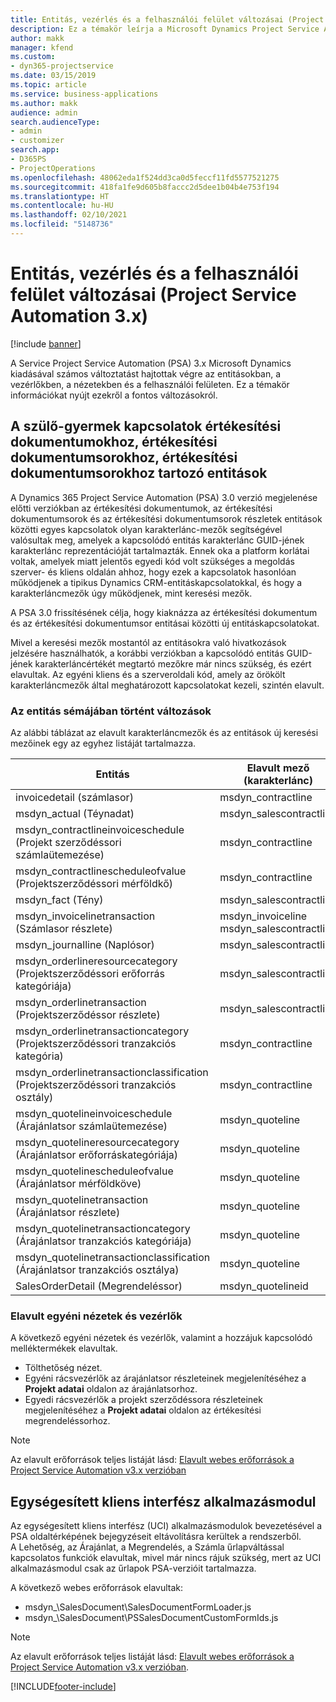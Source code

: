 ```yaml
---
title: Entitás, vezérlés és a felhasználói felület változásai (Project Service Automation 3.x)
description: Ez a témakör leírja a Microsoft Dynamics Project Service Automation 3.x megoldásbeli változásait.
author: makk
manager: kfend
ms.custom:
- dyn365-projectservice
ms.date: 03/15/2019
ms.topic: article
ms.service: business-applications
ms.author: makk
audience: admin
search.audienceType:
- admin
- customizer
search.app:
- D365PS
- ProjectOperations
ms.openlocfilehash: 48062eda1f524dd3ca0d5feccf11fd5577521275
ms.sourcegitcommit: 418fa1fe9d605b8faccc2d5dee1b04b4e753f194
ms.translationtype: HT
ms.contentlocale: hu-HU
ms.lasthandoff: 02/10/2021
ms.locfileid: "5148736"
---
```

# <a name="entity-control-and-user-interface-changes-project-service-automation-3x"></a>Entitás, vezérlés és a felhasználói felület változásai (Project Service Automation 3.x)

[!include [banner](../../includes/psa-now-project-operations.md)]


A Service Project Service Automation (PSA) 3.x Microsoft Dynamics kiadásával számos változtatást hajtottak végre az entitásokban, a vezérlőkben, a nézetekben és a felhasználói felületen. Ez a témakör információkat nyújt ezekről a fontos változásokról.

## <a name="parent-child-relationships-for-sales-document-sales-document-line-sales-document-line-detail-entities"></a>A szülő-gyermek kapcsolatok értékesítési dokumentumokhoz, értékesítési dokumentumsorokhoz, értékesítési dokumentumsorokhoz tartozó entitások
A Dynamics 365 Project Service Automation (PSA) 3.0 verzió megjelenése előtti verziókban az értékesítési dokumentumok, az értékesítési dokumentumsorok és az értékesítési dokumentumsorok részletek entitások közötti egyes kapcsolatok olyan karakterlánc-mezők segítségével valósultak meg, amelyek a kapcsolódó entitás karakterlánc GUID-jének karakterlánc reprezentációját tartalmazták. Ennek oka a platform korlátai voltak, amelyek miatt jelentős egyedi kód volt szükséges a megoldás szerver- és kliens oldalán ahhoz, hogy ezek a kapcsolatok hasonlóan működjenek a tipikus Dynamics CRM-entitáskapcsolatokkal, és hogy a karakterláncmezők úgy működjenek, mint keresési mezők.

A PSA 3.0 frissítésének célja, hogy kiaknázza az értékesítési dokumentum és az értékesítési dokumentumsor entitásai közötti új entitáskapcsolatokat.

Mivel a keresési mezők mostantól az entitásokra való hivatkozások jelzésére használhatók, a korábbi verziókban a kapcsolódó entitás GUID-jének karakterláncértékét megtartó mezőkre már nincs szükség, és ezért elavultak. Az egyéni kliens és a szerveroldali kód, amely az örökölt karakterláncmezők által meghatározott kapcsolatokat kezeli, szintén elavult.

### <a name="entity-schema-changes"></a>Az entitás sémájában történt változások
Az alábbi táblázat az elavult karakterláncmezők és az entitások új keresési mezőinek egy az egyhez listáját tartalmazza. 

 Entitás |   Elavult mező (karakterlánc) | Új mező (keresés)
--- | --- | ---
invoicedetail (számlasor) |  msdyn_contractline |    msdyn_contractlineid
msdyn_actual (Téynadat) | msdyn_salescontractline |   msdyn_salescontractlineid
msdyn_contractlineinvoiceschedule (Projekt szerződéssori számlaütemezése) |    msdyn_contractline |    msdyn_contractlineid
msdyn_contractlinescheduleofvalue (Projektszerződéssori mérföldkő) |   msdyn_contractline |    msdyn_contractlineid
msdyn_fact (Tény) | msdyn_salescontractline |   msdyn_salescontractlineid
msdyn_invoicelinetransaction (Számlasor részlete) | msdyn_invoiceline <br> msdyn_salescontractline | msdyn_invoicelineid <br> msdyn_salescontractlineid
msdyn_journalline (Naplósor) |  msdyn_salescontractline |   msdyn_salescontractlineid
msdyn_orderlineresourcecategory (Projektszerződéssori erőforrás kategóriája) | msdyn_salescontractline |   msdyn_contractlineid
msdyn_orderlinetransaction (Projektszerződéssor részlete) | msdyn_salescontractline |   msdyn_salescontractlineid
msdyn_orderlinetransactioncategory (Projektszerződéssori tranzakciós kategória) |   msdyn_contractline |    msdyn_contractlineid
msdyn_orderlinetransactionclassification (Projektszerződéssori tranzakciós osztály) |   msdyn_contractline |    msdyn_contractlineid
msdyn_quotelineinvoiceschedule (Árajánlatsor számlaütemezése) |  msdyn_quoteline |   msdyn_quotelineid
msdyn_quotelineresourcecategory (Árajánlatsor erőforráskategóriája) |    msdyn_quoteline |   msdyn_quotelineid
msdyn_quotelinescheduleofvalue (Árajánlatsor mérföldköve) | msdyn_quoteline |   msdyn_quotelineid
msdyn_quotelinetransaction (Árajánlatsor részlete) |    msdyn_quoteline |   msdyn_quotelineid
msdyn_quotelinetransactioncategory (Árajánlatsor tranzakciós kategóriája) |  msdyn_quoteline |   msdyn_quotelineid
msdyn_quotelinetransactionclassification (Árajánlatsor tranzakciós osztálya) |  msdyn_quoteline |   msdyn_quotelineid
SalesOrderDetail (Megrendeléssor) | msdyn_quotelineid | msdyn_quoteline 

### <a name="deprecated-custom-views-and-controls"></a>Elavult egyéni nézetek és vezérlők
A következő egyéni nézetek és vezérlők, valamint a hozzájuk kapcsolódó melléktermékek elavultak.

- Tölthetőség nézet.
- Egyéni rácsvezérlők az árajánlatsor részleteinek megjelenítéséhez a **Projekt adatai** oldalon az árajánlatsorhoz.
- Egyedi rácsvezérlők a projekt szerződéssora részleteinek megjelenítéséhez a **Projekt adatai** oldalon az értékesítési megrendeléssorhoz.

> [!NOTE]
> Az elavult erőforrások teljes listáját lásd: [Elavult webes erőforrások a Project Service Automation v3.x verzióban](../developer-guides/web-resources-deprecated-v3.x.md)

## <a name="unified-client-interface-app-module"></a>Egységesített kliens interfész alkalmazásmodul
Az egységesített kliens interfész (UCI) alkalmazásmodulok bevezetésével a PSA oldaltérképének bejegyzéseit eltávolításra kerültek a rendszerből.  
A Lehetőség, az Árajánlat, a Megrendelés, a Számla űrlapváltással kapcsolatos funkciók elavultak, mivel már nincs rájuk szükség, mert az UCI alkalmazásmodul csak az űrlapok PSA-verzióit tartalmazza.  

A következő webes erőforrások elavultak:

- msdyn_\SalesDocument\SalesDocumentFormLoader.js
- msdyn_\SalesDocument\PSSalesDocumentCustomFormIds.js

> [!NOTE]
> Az elavult erőforrások teljes listáját lásd: [Elavult webes erőforrások a Project Service Automation v3.x verzióban](../developer-guides/web-resources-deprecated-v3.x.md).




[!INCLUDE[footer-include](../../includes/footer-banner.md)]